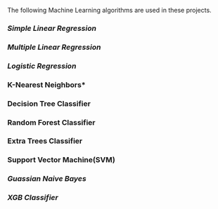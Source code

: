 The following Machine Learning algorithms are used in these projects.
### ***Simple Linear Regression***
### ***Multiple Linear Regression***
### ***Logistic Regression***
### **K-Nearest Neighbors***
### **Decision Tree Classifier**
### **Random Forest Classifier**
### **Extra Trees Classifier**
### **Support Vector Machine(SVM)**
### *Guassian Naive Bayes*
### *XGB Classifier*
